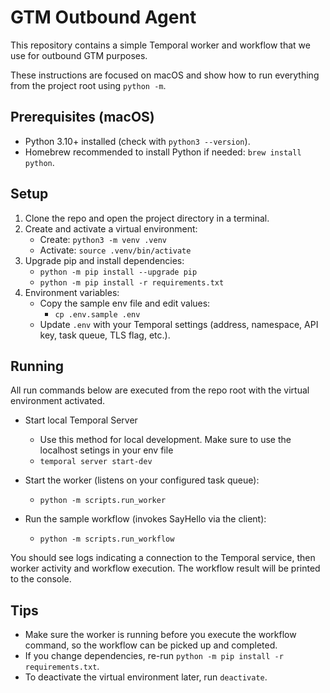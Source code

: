 # GTM Outbound Agent

This repository contains a simple Temporal worker and workflow that we use for outbound GTM purposes. 

These instructions are focused on macOS and show how to run everything from the project root using `python -m`.

## Prerequisites (macOS)
- Python 3.10+ installed (check with `python3 --version`).
- Homebrew recommended to install Python if needed: `brew install python`.

## Setup
1. Clone the repo and open the project directory in a terminal.
2. Create and activate a virtual environment:
   - Create: `python3 -m venv .venv`
   - Activate: `source .venv/bin/activate`
3. Upgrade pip and install dependencies:
   - `python -m pip install --upgrade pip`
   - `python -m pip install -r requirements.txt`
4. Environment variables:
   - Copy the sample env file and edit values:
     - `cp .env.sample .env`
   - Update `.env` with your Temporal settings (address, namespace, API key, task queue, TLS flag, etc.).

## Running
All run commands below are executed from the repo root with the virtual environment activated.

- Start local Temporal Server
  - Use this method for local development. Make sure to use the localhost setings in your env file
  - `temporal server start-dev`

- Start the worker (listens on your configured task queue):
  - `python -m scripts.run_worker`

- Run the sample workflow (invokes SayHello via the client):
  - `python -m scripts.run_workflow`

You should see logs indicating a connection to the Temporal service, then worker activity and workflow execution. The workflow result will be printed to the console.

## Tips
- Make sure the worker is running before you execute the workflow command, so the workflow can be picked up and completed.
- If you change dependencies, re-run `python -m pip install -r requirements.txt`.
- To deactivate the virtual environment later, run `deactivate`.
